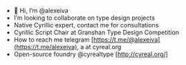 - 👋 Hi, I’m @alexeiva
- I’m looking to collaborate on type design projects
- Native Cyrillic expert, contact me for consultations
- Cyrillic Script Chair at Granshan Type Design Competition
- How to reach me telegram [https://t.me/@alexeiva](https://t.me/alexeiva), a at cyreal.org
- Open-source foundry @cyrealtype [http://cyreal.org/]

<!---
alexeiva/alexeiva is a ✨ special ✨ repository because its `README.md` (this file) appears on your GitHub profile.
You can click the Preview link to take a look at your changes.
--->
